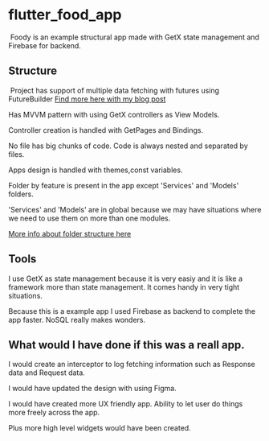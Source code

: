 # flutter_food_app

​
Foody is an example structural app made with GetX state management and Firebase for backend.
​

## Structure

​
Project has support of multiple data fetching with futures using FutureBuilder [Find more here with my blog post](https://medium.com/@umutarpt/multiple-data-fetching-structure-with-future-builder-dio-and-getx-in-flutter-39f0dfaafe1)

Has MVVM pattern with using GetX controllers as View Models.

Controller creation is handled with GetPages and Bindings.

No file has big chunks of code. Code is always nested and separated by files.

Apps design is handled with themes,const variables.

Folder by feature is present in the app except 'Services' and 'Models' folders.

'Services' and 'Models' are in global because we may have situations where we need to use them on more than one modules.

[More info about folder structure here](https://levelup.gitconnected.com/scalable-flutter-folder-structure-for-big-apps-480a9b266793)

## Tools

​I use GetX as state management because it is very easiy and it is like a framework more than state management. It comes handy in very tight situations.

Because this is a example app I used Firebase as backend to complete the app faster. NoSQL really makes wonders.

## What would I have done if this was a reall app.

I would create an interceptor to log fetching information such as Response data and Request data.

I would have updated the design with using Figma.

I would have created more UX friendly app. Ability to let user do things more freely across the app.

Plus more high level widgets would have been created.
